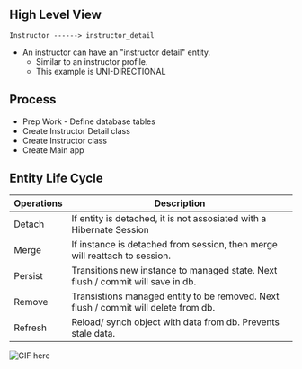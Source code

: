 ## High Level View
```
Instructor ------> instructor_detail
```
- An instructor can have an "instructor detail" entity. 
    - Similar to an instructor profile.
    - This example is UNI-DIRECTIONAL 

## Process 
- Prep Work - Define database tables
- Create Instructor Detail class 
- Create Instructor class
- Create Main app


## Entity Life Cycle
| Operations | Description |
|------------|-------------|
| Detach | If entity is detached, it is not assosiated with a Hibernate Session |
| Merge | If instance is detached from session, then merge will reattach to session. |
| Persist | Transitions new instance to managed state. Next flush / commit will save in db. |
| Remove | Transistions managed entity to be removed. Next flush / commit will delete from db. |
| Refresh | Reload/ synch object with data from db. Prevents stale data. |


![GIF here](./VE_Project_1.gif)
